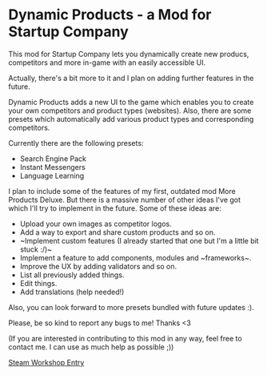 # Dynamic Products - a Mod for Startup Company
This mod for Startup Company lets you dynamically create new producs, competitors and more in-game with an easily accessible UI.

Actually, there's a bit more to it and I plan on adding further features in the future.

Dynamic Products adds a new UI to the game which enables you to create your own competitors and product types (websites). Also, there are some presets which automatically add various product types and corresponding competitors.

Currently there are the following presets:
* Search Engine Pack
* Instant Messengers
* Language Learning

I plan to include some of the features of my first, outdated mod More Products Deluxe. But there is a massive number of other ideas I've got which I'll try to implement in the future. Some of these ideas are:

* Upload your own images as competitor logos.
* Add a way to export and share custom products and so on.
* ~Implement custom features (I already started that one but I'm a little bit stuck :/)~
* Implement a feature to add components, modules and ~frameworks~.
* Improve the UX by adding validators and so on.
* List all previously added things.
* Edit things.
* Add translations (help needed!)

Also, you can look forward to more presets bundled with future updates :).

Please, be so kind to report any bugs to me! Thanks <3

(If you are interested in contributing to this mod in any way, feel free to contact me. I can use as much help as possible ;))

[Steam Workshop Entry](https://steamcommunity.com/sharedfiles/filedetails/?id=2066728883)
